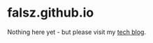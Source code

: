 # falsz.github.io

Nothing here yet - but please visit my [tech blog].

[tech blog]: https://codeexplainer.wordpress.com/
